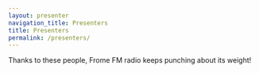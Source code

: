```yaml
---
layout: presenter
navigation_title: Presenters
title: Presenters
permalink: /presenters/
---
```


Thanks to these people, Frome FM radio keeps punching about its weight! 